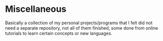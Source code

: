 # Miscellaneous
Basically a collection of my personal projects/programs that I felt did not need a separate repository, not all of them finished, some done from online tutorials to learn certain concepts or new languages.
